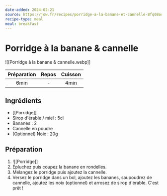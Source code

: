 ```yaml
---
date-added: 2024-02-21
source: https://jow.fr/recipes/porridge-a-la-banane-et-cannelle-8fq08osv31foielz0qk8
recipe-type: meal
meal: breakfast
---
```


# Porridge à la banane & cannelle

![[Porridge à la banane & cannelle.webp]]

| Préparation | Repos | Cuisson |
|:-----------:|:-----:|:-------:|
|    6min     |   -   |  4min   |

## Ingrédients

- [[Porridge]]
- Sirop d'érable / miel : 5cl
- Bananes : 2
- Cannelle en poudre
- (Optionnel) Noix : 20g

## Préparation

1. ![[Porridge]]
2. Épluchez puis coupez la banane en rondelles.
3. Mélangez le porridge puis ajoutez la cannelle.
4. Versez le porridge dans un bol, ajoutez les bananes, saupoudrez de cannelle, ajoutez les noix (optionnel) et arrosez de sirop d'érable. C'est prêt !
